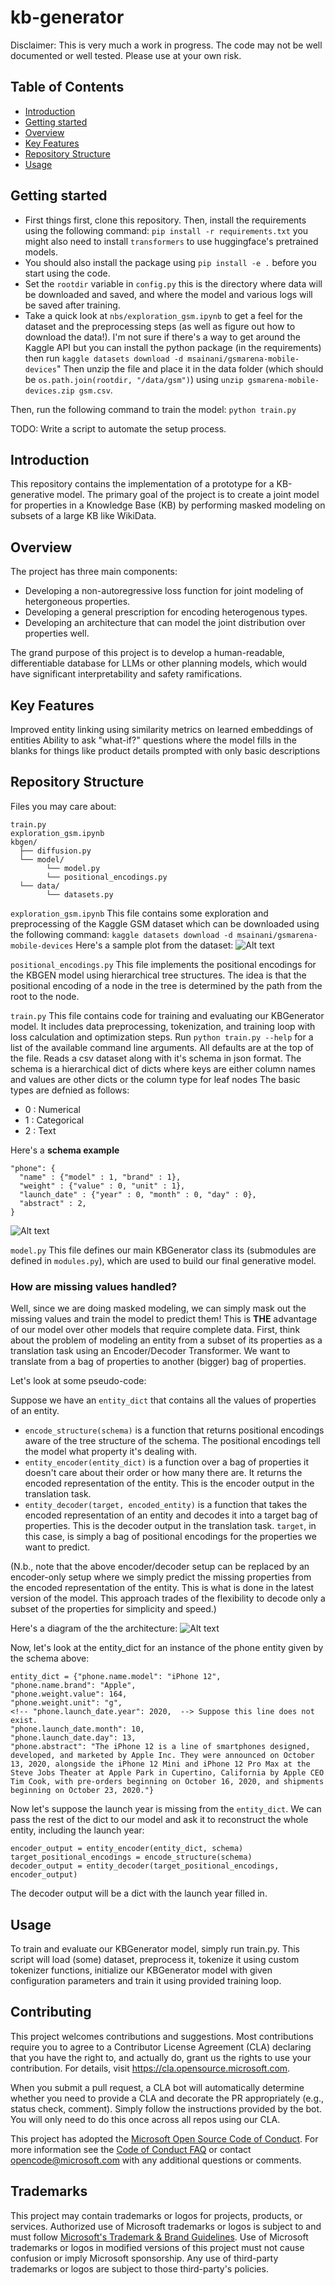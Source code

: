 # kb-generator

Disclaimer: This is very much a work in progress. The code may not be well documented or well tested. Please use at your own risk. 
## Table of Contents
- [Introduction](#introduction)
- [Getting started](#getting-started)
- [Overview](#overview)
- [Key Features](#key-features)
- [Repository Structure](#repository-structure)
- [Usage](#usage)

## Getting started
- First things first, clone this repository. Then, install the requirements using the following command:
```pip install -r requirements.txt```
you might also need to install `transformers` to use huggingface's pretrained models.
- You should also install the package using
```pip install -e .```
before you start using the code. 
- Set the `rootdir` variable in `config.py` this is the directory where data will be downloaded and saved, and where the model and various logs will be saved after training.
- Take a quick look at `nbs/exploration_gsm.ipynb` to get a feel for the dataset and the preprocessing steps (as well as figure out how to download the data!). I'm not sure if there's a way to get around the Kaggle API but you can install the python package (in the requirements) then run `kaggle datasets download -d msainani/gsmarena-mobile-devices`" Then unzip the file and place it in the data folder (which should be `os.path.join(rootdir, "/data/gsm")`) using `unzip gsmarena-mobile-devices.zip gsm.csv`.

Then, run the following command to train the model:
``python train.py``

TODO: Write a script to automate the setup process.

## Introduction
This repository contains the implementation of a prototype for a KB-generative model. The primary goal of the project is to create a joint model for properties in a Knowledge Base (KB) by performing masked modeling on subsets of a large KB like WikiData.

## Overview
The project has three main components:

- Developing a non-autoregressive loss function for joint modeling of hetergoneous properties.
- Developing a general prescription for encoding heterogenous types.
- Developing an architecture that can model the joint distribution over properties well.


The grand purpose of this project is to develop a human-readable, differentiable database for LLMs or other planning models, which would have significant interpretability and safety ramifications.

## Key Features
Improved entity linking using similarity metrics on learned embeddings of entities
Ability to ask "what-if?" questions where the model fills in the blanks for things like product details prompted with only basic descriptions
## Repository Structure
Files you may care about:
```
train.py
exploration_gsm.ipynb
kbgen/
  ├── diffusion.py
  └── model/
        └── model.py
        └── positional_encodings.py
  └── data/
        └── datasets.py
```

`exploration_gsm.ipynb`
This file contains some exploration and preprocessing of the Kaggle GSM dataset which can be downloaded using the following command:
```kaggle datasets download -d msainani/gsmarena-mobile-devices```
Here's a sample plot from the dataset:
![Alt text](docs/exploration1.png)

`positional_encodings.py`
This file implements the positional encodings for the KBGEN model using hierarchical tree structures. The idea is that the positional encoding of a node in the tree is determined by the path from the root to the node.

`train.py`
This file contains code for training and evaluating our KBGenerator model. It includes data preprocessing, tokenization, and training loop with loss calculation and optimization steps. Run ```python train.py --help``` for a list of the available command line arguments. All defaults are at the top of the file.
Reads a csv dataset along with it's schema in json format. The schema is a hierarchical dict of dicts where keys are either column names and values are other dicts or the column type for leaf nodes
The basic types are defnied as follows:
- 0 : Numerical
- 1 : Categorical
- 2 : Text

Here's a **schema example**
```
"phone": {
  "name" : {"model" : 1, "brand" : 1},
  "weight" : {"value" : 0, "unit" : 1},
  "launch_date" : {"year" : 0, "month" : 0, "day" : 0},
  "abstract" : 2,
}
```

![Alt text](docs/diagram.png)

`model.py`
This file defines our main KBGenerator class its (submodules are defined in `modules.py`), which are used to build our final generative model.

### How are missing values handled?
Well, since we are doing masked modeling, we can simply mask out the missing values and train the model to predict them! This is **THE** advantage of our model over other models that require complete data.
First, think about the problem of modeling an entity from a subset of its properties as a translation task using an Encoder/Decoder Transformer. We want to translate from a bag of properties to another (bigger) bag of properties.


Let's look at some pseudo-code:

Suppose we have an `entity_dict` that contains all the values of properties of an entity. 
- `encode_structure(schema)` is a function that returns positional encodings aware of the tree structure of the schema. The positional encodings tell the model what property it's dealing with. 
- `entity_encoder(entity_dict)` is a function over a bag of properties it doesn't care about their order or how many there are. It returns the encoded representation of the entity. This is the encoder output in the translation task.
- `entity_decoder(target, encoded_entity)` is a function that takes the encoded representation of an entity and decodes it into a target bag of properties. This is the decoder output in the translation task. `target`, in this case, is simply a bag of positional encodings for the properties we want to predict. 

(N.b., note that the above encoder/decoder setup can be replaced by an encoder-only setup where we simply predict the missing properties from the encoded representation of the entity. This is what is done in the latest version of the model. This approach trades of the flexibility to decode only a subset of the properties for simplicity and speed.)

Here's a diagram of the the architecture:
![Alt text](docs/arch_diagram.png)


Now, let's look at the entity_dict for an instance of the phone entity given by the schema above:
```
entity_dict = {"phone.name.model": "iPhone 12",
"phone.name.brand": "Apple", 
"phone.weight.value": 164, 
"phone.weight.unit": "g", 
<!-- "phone.launch_date.year": 2020,  --> Suppose this line does not exist.
"phone.launch_date.month": 10, 
"phone.launch_date.day": 13, 
"phone.abstract": "The iPhone 12 is a line of smartphones designed, developed, and marketed by Apple Inc. They were announced on October 13, 2020, alongside the iPhone 12 Mini and iPhone 12 Pro Max at the Steve Jobs Theater at Apple Park in Cupertino, California by Apple CEO Tim Cook, with pre-orders beginning on October 16, 2020, and shipments beginning on October 23, 2020."}

```
Now let's suppose the launch year is missing from the `entity_dict`. We can pass the rest of the dict to our model and ask it to reconstruct the whole entity, including the launch year:

```
encoder_output = entity_encoder(entity_dict, schema)
target_positional_encodings = encode_structure(schema)
decoder_output = entity_decoder(target_positional_encodings, encoder_output)
```
The decoder output will be a dict with the launch year filled in.

## Usage
To train and evaluate our KBGenerator model, simply run train.py. This script will load (some) dataset, preprocess it, tokenize it using custom tokenizer functions, initialize our KBGenerator model with given configuration parameters and train it using provided training loop.


## Contributing

This project welcomes contributions and suggestions.  Most contributions require you to agree to a
Contributor License Agreement (CLA) declaring that you have the right to, and actually do, grant us
the rights to use your contribution. For details, visit https://cla.opensource.microsoft.com.

When you submit a pull request, a CLA bot will automatically determine whether you need to provide
a CLA and decorate the PR appropriately (e.g., status check, comment). Simply follow the instructions
provided by the bot. You will only need to do this once across all repos using our CLA.

This project has adopted the [Microsoft Open Source Code of Conduct](https://opensource.microsoft.com/codeofconduct/).
For more information see the [Code of Conduct FAQ](https://opensource.microsoft.com/codeofconduct/faq/) or
contact [opencode@microsoft.com](mailto:opencode@microsoft.com) with any additional questions or comments.

## Trademarks

This project may contain trademarks or logos for projects, products, or services. Authorized use of Microsoft 
trademarks or logos is subject to and must follow 
[Microsoft's Trademark & Brand Guidelines](https://www.microsoft.com/en-us/legal/intellectualproperty/trademarks/usage/general).
Use of Microsoft trademarks or logos in modified versions of this project must not cause confusion or imply Microsoft sponsorship.
Any use of third-party trademarks or logos are subject to those third-party's policies.
